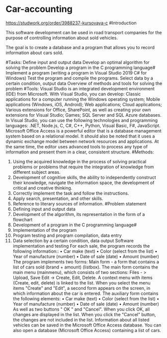 # Car-accounting
https://studwork.org/order/3988237-kursovaya-c
#Introduction

This software development can be used in road transport companies for the purpose of controlling information about sold vehicles.

The goal is to create a database and a program that allows you to record information about cars sold.

#Tasks:
Define input and output data
Develop an optimal algorithm for solving the problem
Develop a program in the C programming language#
Implement a program (writing a program in Visual Studio 2019 C# for Windows)
Test the program and compile the programs.
Select data by a certain condition, output data
Overview of methods and tools for solving the problem
#Tools:
Visual Studio is an integrated development environment (IDE) from Microsoft. With Visual Studio, you can develop: Classic applications for a computer running the Windows operating system; Mobile applications (Windows, iOS, Android); Web applications; Cloud applications; Various extensions for Office, SharePoint, as well as creating your own extensions for Visual Studio; Games; SQL Server and SQL Azure databases. In Visual Studio, you can use the following technologies and programming languages: .NET, Node.js, C, C#, C++, Python, Visual Basic, F#, JavaScript.
Microsoft Office Access is a powerful editor that is a database management system based on a relational model. It should also be noted that it uses a dynamic exchange model between network resources and applications. At the same time, the editor uses advanced tools to process any type of information and present them in a clear, consistent structure.
#Methods:
1. Using the acquired knowledge in the process of solving practical problems or problems that require the integration of knowledge from different subject areas.
2. Development of cognitive skills, the ability to independently construct their knowledge, navigate the information space, the development of critical and creative thinking.
3. Correctly implement the task and follow the instructions.
4. Apply search, presentation, and other skills.
5. Reference to literary sources of information.
#Problem statement
1. Defining input and output data
2. Development of the algorithm, its representation in the form of a flowchart
3. Development of a program in the C programming language#
4. Implementation of the program 
5. Program testing and program compilation, data entry
6. Data selection by a certain condition, data output
Software implementation and testing
For each sale, the program records the following information::
• Car make (text)
• Color (select from the list)
• Year of manufacture (number)
• Date of sale (date)
• Amount (number)
The program implements two forms:
Main form - a form that contains a list of cars sold (brand + amount) (listbox). The main form contains the main menu (mainmenu), which consists of two sections:
Files - > Upload, Save
Edit -> Create, Edit, Delete.
A context menu with items (Create, edit, delete) is linked to the list. When you select the menu items "Create" and "Edit", a second form appears on the screen, in which information about the car is entered.
The auxiliary form contains the following elements:
• Car make (text)
• Color (select from the list)
• Year of manufacture (number)
• Date of sale (date)
• Amount (number)
As well as two buttons " OK " and "Cancel". When you click OK, all changes are displayed in the list. When you click the "Cancel" button, the changes are not included in the list.
Information about all listed vehicles can be saved in the Microsoft Office Access database.
You can also open a database (Microsoft Office Access) containing a list of cars.
